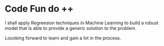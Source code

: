 # Code Fun do ++
I shall apply Regreesion techniques in Machine Learning to build a robust model that is able to provide a generic solution to the problem.

Loooking forward to learn and gain a lot in the process.
